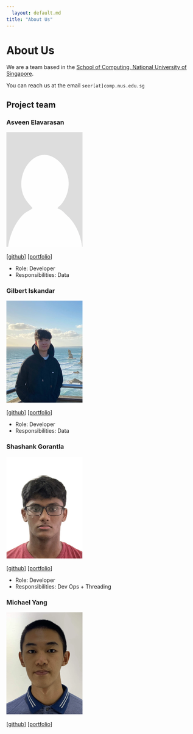```yaml
---
  layout: default.md
title: "About Us"
---
```


# About Us

We are a team based in the [School of Computing, National University of Singapore](http://www.comp.nus.edu.sg).

You can reach us at the email `seer[at]comp.nus.edu.sg`

## Project team

### Asveen Elavarasan

<img src="images/ashea10.png" width="200px">

[[github](http://github.com/ashea10)] [[portfolio](team/ashea10.md)]

* Role: Developer
* Responsibilities: Data

### Gilbert Iskandar

<img src="images/gilbb.png" width="200px">

[[github](http://github.com/gilbb)] [[portfolio](team/gilbb.md)]

* Role: Developer
* Responsibilities: Data

### Shashank Gorantla

<img src="images/shadhankkk.png" width="200px">

[[github](http://github.com/shadhankkk)]
[[portfolio](team/shadhankkk.md)]

* Role: Developer
* Responsibilities: Dev Ops + Threading

### Michael Yang

<img src="images/michaelyql.png" width="200px">

[[github](http://github.com/michaelyql)] [[portfolio](team/michaelyql.md)]
